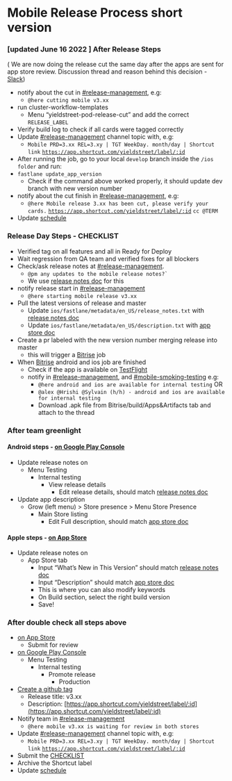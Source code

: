 # Mobile Release Process short version

### \[updated June 16 2022 ] After Release Steps

( We are now doing the release cut the same day after the apps are sent for app store review. Discussion thread and reason behind this decision - [Slack](https://yieldstreet.slack.com/archives/GTFFLMVF0/p1654012027755909))

* notify about the cut in [#release-management](https://yieldstreet.slack.com/archives/CMVER3WHH), e.g:
  * `@here cutting mobile v3.xx`
* run cluster-workflow-templates
  * Menu “yieldstreet-pod-release-cut” and add the correct `RELEASE_LABEL`
* Verify build log to check if all cards were tagged correctly
* Update [#release-management](https://yieldstreet.slack.com/archives/CMVER3WHH) channel topic with, e.g:
  * `Mobile PRD=3.xx REL=3.xy | TGT WeekDay. month/day | Shortcut link` [`https://app.shortcut.com/yieldstreet/label/:id`](https://app.shortcut.com/yieldstreet/label/:id)
* After running the job, go to your local `develop` branch inside the `/ios folder` and run:
* `fastlane update_app_version`
  * Check if the command above worked properly, it should update dev branch with new version number
* notify about the cut finish in [#release-management](https://yieldstreet.slack.com/archives/CMVER3WHH), e.g:
  * `@here Mobile release 3.xx has been cut, please verify your cards.` [`https://app.shortcut.com/yieldstreet/label/:id`](https://app.shortcut.com/yieldstreet/label/:id) `cc @TERM`
* Update [schedule](https://app.nuclino.com/Yieldstreet/Yieldstreet-Intranet/Mobile-Release-Schedule-f36df77a-d5cd-4980-ab3d-6805c4bb2ec0)

### Release Day Steps - CHECKLIST

* Verified tag on all features and all in Ready for Deploy
* Wait regression from QA team and verified fixes for all blockers
* Check/ask release notes at [#release-management](https://yieldstreet.slack.com/archives/CMVER3WHH).
  * `` @pm any updates to the mobile release notes?` ``
  * We use [release notes doc](https://docs.google.com/document/d/1E89dujogNzy41Hmz1BgboH785I4hm8b4Jx5DsOUPHKs/edit) for this
* notify release start in [#release-management](https://yieldstreet.slack.com/archives/CMVER3WHH)
  * `@here starting mobile release v3.xx`
* Pull the latest versions of release and master
  * Update `ios/fastlane/metadata/en_US/release_notes.txt` with [release notes doc](https://docs.google.com/document/d/1E89dujogNzy41Hmz1BgboH785I4hm8b4Jx5DsOUPHKs/edit)
  * Update `ios/fastlane/metadata/en_US/description.txt` with [app store doc](https://docs.google.com/document/d/1repnhePS4RfMdzEbjc1B15BDox1eWede6uWY1SLew2I)
* Create a pr labeled with the new version number merging release into master
  * this will trigger a [Bitrise](https://app.bitrise.io/dashboard) job
* When [Bitrise](https://app.bitrise.io/dashboard) android and ios job are finished
  * Check if the app is available on [TestFlight](https://appstoreconnect.apple.com/apps/1437754463/testflight/ios)
  * notify in [#release-management](https://yieldstreet.slack.com/archives/CMVER3WHH), and [#mobile-smoking-testing](https://yieldstreet.slack.com/archives/C031D2PMFSA) e.g:
    * `@here android and ios are available for internal testing` OR
    * `@alex @Hrishi @Sylvain (h/h) - android and ios are available for internal testing`
    * Download .apk file from Bitrise/build/Apps\&Artifacts tab and attach to the thread

### After team greenlight

#### Android steps - [on Google Play Console](https://play.google.com/console/u/1/developers/6863995945596646488/app/4972485212853738115/app-dashboard?timespan=thirtyDays)

* Update release notes on
  * Menu Testing
    * Internal testing
      * View release details
        * Edit release details, should match [release notes doc](https://docs.google.com/document/d/1E89dujogNzy41Hmz1BgboH785I4hm8b4Jx5DsOUPHKs)
* Update app description
  * Grow (left menu) > Store presence > Menu Store Presence
    * Main Store listing
      * Edit Full description, should match [app store doc](https://docs.google.com/document/d/1repnhePS4RfMdzEbjc1B15BDox1eWede6uWY1SLew2I)

#### Apple steps - [on App Store](https://appstoreconnect.apple.com/apps/1437754463/appstore/ios/version/inflight)

* Update release notes on
  * App Store tab
    * Input “What’s New in This Version” should match [release notes doc](https://docs.google.com/document/d/1E89dujogNzy41Hmz1BgboH785I4hm8b4Jx5DsOUPHKs)
    * Input “Description” should match [app store doc](https://docs.google.com/document/d/1repnhePS4RfMdzEbjc1B15BDox1eWede6uWY1SLew2I)
    * This is where you can also modify keywords
    * On Build section, select the right build version
    * Save!

### After double check all steps above

* [on App Store](https://appstoreconnect.apple.com/apps/1437754463/appstore/ios/version/inflight)
  * Submit for review
* [on Google Play Console](https://play.google.com/console/u/1/developers/6863995945596646488/app/4972485212853738115/app-dashboard?timespan=thirtyDays)
  * Menu Testing
    * Internal testing
      * Promote release
        * Production
* [Create a github tag](https://github.com/yieldstreet/mole/releases/new)
  * Release title: v3.xx
  * Description: [https://app.shortcut.com/yieldstreet/label/:id](https://app.shortcut.com/yieldstreet/label/:id)
* Notify team in [#release-management](https://yieldstreet.slack.com/archives/CMVER3WHH)
  * `@here mobile v3.xx is waiting for review in both stores`
* Update [#release-management](https://yieldstreet.slack.com/archives/CMVER3WHH) channel topic with, e.g:
  * `Mobile PRD=3.xx REL=3.xy | TGT WeekDay. month/day | Shortcut link` [`https://app.shortcut.com/yieldstreet/label/:id`](https://app.shortcut.com/yieldstreet/label/:id)
* Submit the [CHECKLIST](https://docs.google.com/forms/d/e/1FAIpQLSeO9jC56iTzFMqmoOKxoCIAUIPKvfZSsKxnsENJiefj8GQKjw/viewform?edit\_requested=true)
* Archive the Shortcut label
* Update [schedule](https://app.nuclino.com/Yieldstreet/Yieldstreet-Intranet/Mobile-Release-Schedule-f36df77a-d5cd-4980-ab3d-6805c4bb2ec0)
